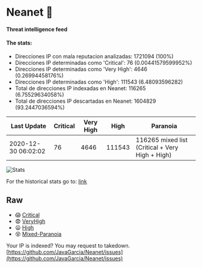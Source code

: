 # Neanet :hocho:
#### Threat intelligence feed
#### The stats:

- Direcciones IP con mala reputacion analizadas: 1721094 (100%)
- Direcciones IP determinadas como 'Critical':  76 (0.00441579599952%)
- Direcciones IP determinadas como 'Very High':  4646 (0.26994458176%)
- Direcciones IP determinadas como 'High':  111543 (6.48093596282)
- Total de direcciones IP indexadas en Neanet:  116265 (6.75529634058%)
- Total de direcciones IP descartadas en Neanet:  1604829 (93.2447036594%)

| Last Update | Critical | Very High | High | Paranoia |
| --- | --- | --- | --- | --- |
| 2020-12-30 06:02:02 | 76 | 4646 | 111543 | 116265 mixed list (Critical + Very High + High)|

![Stats](https://docs.google.com/spreadsheets/d/e/2PACX-1vSnaNMIXVabIpDJjufMlzH7poXnshF3mgd8Is1g9ytUEzVsP5my4Trn8f-xkoLLQ38xpL3HtmUexLo6/pubchart?oid=501124687&format=image)

For the historical stats go to: [link](/stats.csv)
## Raw
- :scream: [Critical](https://raw.githubusercontent.com/JavaGarcia/Neanet/master/blacklists/neanet_critical.txt)
- :fearful: [VeryHigh](https://raw.githubusercontent.com/JavaGarcia/Neanet/master/blacklists/neanet_veryHigh.txtt)
- :frowning: [High](https://raw.githubusercontent.com/JavaGarcia/Neanet/master/blacklists/neanet_high.txt)
- :dizzy_face: [Mixed-Paranoia](https://raw.githubusercontent.com/JavaGarcia/Neanet/master/blacklists/neanet_all.txt)


Your IP is indexed? You may request to takedown. [https://github.com/JavaGarcia/Neanet/issues](https://github.com/JavaGarcia/Neanet/issues)






































































































































































































































































































































































































































































































































































































































































































































































































































































































































































































































































































































































































































































































































































































































































































































































































































































































































































































































































































































































































































































































































































































































































































































































































































































































































































































































































































































































































































































































































































































































































































































































































































































